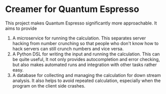 # Creamer for Quantum Espresso 

This project makes Quantum Espresso significantly more approachable.
It aims to provide 

1. A microservice for running the calculation.
   This separates server hacking from number crunching so that people who
   don't know how to hack servers can still crunch numbers and vice versa.
2. A Python DSL for writing the input and running the calculation.
   This can be quite useful, It not only provides autocompletion 
   and error checking, but also makes automated runs and integration 
   with other tasks rather easy.
3. A database for collecting and managing the calculation for down stream analysis.
   It also helps to avoid repeated calculation, especially when the 
   program on the client side crashes.
   